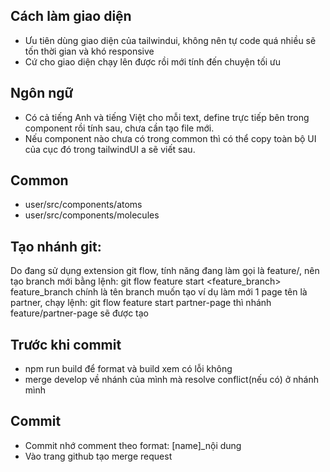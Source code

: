 ## Cách làm giao diện

- Ưu tiên dùng giao diện của tailwindui, không nên tự code quá nhiều sẽ tốn thời gian và khó responsive
- Cứ cho giao diện chạy lên được rồi mới tính đến chuyện tối ưu

## Ngôn ngữ

- Có cả tiếng Anh và tiếng Việt cho mỗi text, define trực tiếp bên trong component rồi tính sau, chưa cần tạo file mới.
- Nếu component nào chưa có trong common thì có thể copy toàn bộ UI của cục đó trong tailwindUI a sẽ viết sau.

## Common

- user/src/components/atoms
- user/src/components/molecules

## Tạo nhánh git:

Do đang sử dụng extension git flow, tính năng đang làm gọi là feature/, nên tạo branch mới bằng lệnh:
git flow feature start <feature_branch>
feature_branch chính là tên branch muốn tạo
ví dụ làm mới 1 page tên là partner, chạy lệnh:
git flow feature start partner-page
thì nhánh feature/partner-page sẽ được tạo

## Trước khi commit

- npm run build để format và build xem có lỗi không
- merge develop về nhánh của mình mà resolve conflict(nếu có) ở nhánh mình

## Commit

- Commit nhớ comment theo format: [name]\_nội dung
- Vào trang github tạo merge request
